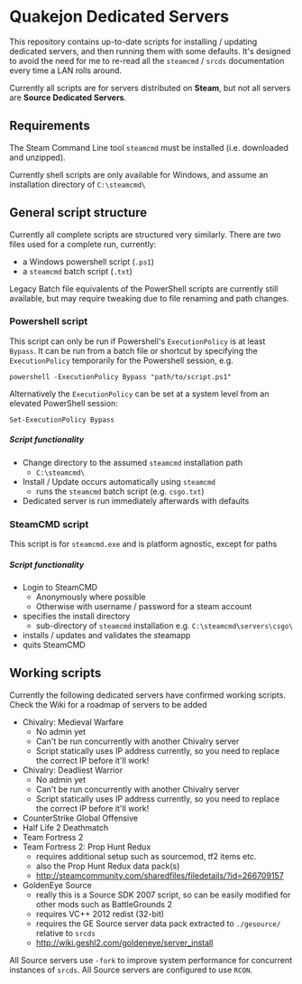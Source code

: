 # Quakejon Dedicated Servers
This repository contains up-to-date scripts for installing / updating dedicated servers, and then running them with some defaults.
It's designed to avoid the need for me to re-read all the `steamcmd` / `srcds` documentation every time a LAN rolls around.

Currently all scripts are for servers distributed on **Steam**, but not all servers are **Source Dedicated Servers**.

## Requirements
The Steam Command Line tool `steamcmd` must be installed (i.e. downloaded and unzipped).

Currently shell scripts are only available for Windows, and assume an installation directory of `C:\steamcmd\`

## General script structure
Currently all complete scripts are structured very similarly. There are two files used for a complete run, currently:
* a Windows powershell script (`.ps1`)
* a `steamcmd` batch script (`.txt`)

Legacy Batch file equivalents of the PowerShell scripts are currently still available, but may require tweaking due to file renaming and path changes.

### Powershell script
This script can only be run if Powershell's `ExecutionPolicy` is at least `Bypass`.
It can be run from a batch file or shortcut by specifying the `ExecutionPolicy` temporarily for the Powershell session, e.g.

    powershell -ExecutionPolicy Bypass "path/to/script.ps1"

Alternatively the `ExecutionPolicy` can be set at a system level from an elevated PowerShell session:

    Set-ExecutionPolicy Bypass

##### Script functionality
* Change directory to the assumed `steamcmd` installation path
    * `C:\steamcmd\`
* Install / Update occurs automatically using `steamcmd`
    * runs the `steamcmd` batch script (e.g. `csgo.txt`)
* Dedicated server is run immediately afterwards with defaults

### SteamCMD script
This script is for `steamcmd.exe` and is platform agnostic, except for paths
##### Script functionality
* Login to SteamCMD
    * Anonymously where possible
    * Otherwise with username / password for a steam account
* specifies the install directory
    * sub-directory of `steamcmd` installation e.g. `C:\steamcmd\servers\csgo\`
* installs / updates and validates the steamapp
* quits SteamCMD

## Working scripts
Currently the following dedicated servers have confirmed working scripts. Check the Wiki for a roadmap of servers to be added
* Chivalry: Medieval Warfare
    * No admin yet
    * Can't be run concurrently with another Chivalry server
    * Script statically uses IP address currently, so you need to replace the correct IP before it'll work!
* Chivalry: Deadliest Warrior
    * No admin yet
    * Can't be run concurrently with another Chivalry server
    * Script statically uses IP address currently, so you need to replace the correct IP before it'll work!
* CounterStrike Global Offensive
* Half Life 2 Deathmatch
* Team Fortress 2
* Team Fortress 2: Prop Hunt Redux
    * requires additional setup such as sourcemod, tf2 items etc.
    * also the Prop Hunt Redux data pack(s)
    * http://steamcommunity.com/sharedfiles/filedetails/?id=266709157
* GoldenEye Source
    * really this is a Source SDK 2007 script, so can be easily modified for other mods such as BattleGrounds 2
    * requires VC++ 2012 redist (32-bit)
    * requires the GE Source server data pack extracted to `./gesource/` relative to `srcds`
    * http://wiki.geshl2.com/goldeneye/server_install

All Source servers use `-fork` to improve system performance for concurrent instances of `srcds`.
All Source servers are configured to use `RCON`.